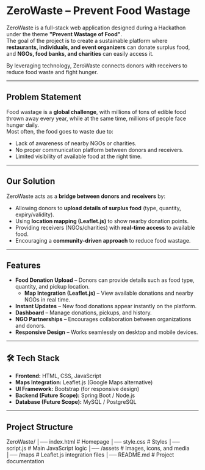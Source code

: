 # ZeroWaste – Prevent Food Wastage

ZeroWaste is a full-stack web application designed during a Hackathon under the theme **"Prevent Wastage of Food"**.  
The goal of the project is to create a sustainable platform where **restaurants, individuals, and event organizers** can donate surplus food, and **NGOs, food banks, and charities** can easily access it.  

By leveraging technology, ZeroWaste connects donors with receivers to reduce food waste and fight hunger.  

---

## Problem Statement
Food wastage is a **global challenge**, with millions of tons of edible food thrown away every year, while at the same time, millions of people face hunger daily.  
Most often, the food goes to waste due to:  
- Lack of awareness of nearby NGOs or charities.  
- No proper communication platform between donors and receivers.  
- Limited visibility of available food at the right time.  

---

## Our Solution
ZeroWaste acts as a **bridge between donors and receivers** by:  
- Allowing donors to **upload details of surplus food** (type, quantity, expiry/validity).  
- Using **location mapping (Leaflet.js)** to show nearby donation points.  
- Providing receivers (NGOs/charities) with **real-time access** to available food.  
- Encouraging a **community-driven approach** to reduce food wastage.  

---

##  Features
- **Food Donation Upload** – Donors can provide details such as food type, quantity, and pickup location.  
  - **Map Integration (Leaflet.js)** – View available donations and nearby NGOs in real time.  
-  **Instant Updates** – New food donations appear instantly on the platform.  
-  **Dashboard** – Manage donations, pickups, and history.  
-  **NGO Partnerships** – Encourages collaboration between organizations and donors.  
-  **Responsive Design** – Works seamlessly on desktop and mobile devices.  

---

## 🛠 Tech Stack
- **Frontend:** HTML, CSS, JavaScript  
- **Maps Integration:** Leaflet.js (Google Maps alternative)  
- **UI Framework:** Bootstrap (for responsive design)  
- **Backend (Future Scope):** Spring Boot / Node.js  
- **Database (Future Scope):** MySQL / PostgreSQL  

---

##  Project Structure
ZeroWaste/
│── index.html # Homepage
│── style.css # Styles
│── script.js # Main JavaScript logic
│── /assets # Images, icons, and media
│── /maps # Leaflet.js integration files
│── README.md # Project documentation
